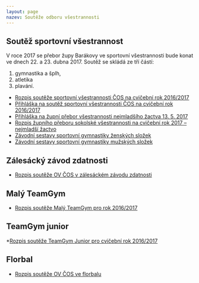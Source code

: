 ```yaml
---
layout: page
nazev: Soutěže odboru všestrannosti
---
```


## Soutěž sportovní všestrannost

V roce 2017 se přebor župy Barákovy ve sportovní všestrannosti bude konat ve dnech 22. a 23. dubna 2017. Soutěž se skládá ze tří částí:

1. gymnastika a šplh,
2. atletika
3. plavání.

* [Rozpis soutěže sportovní všestrannosti ČOS na cvičební rok 2016/2017](https://drive.google.com/open?id=0B0w6gDorCVUkbEhkWUszcFRoUFU)
* [Přihláška na soutěž sportovní všestrannosti ČOS na cvičební rok 2016/2017](https://drive.google.com/open?id=0B0w6gDorCVUkOGQzZnVwZHJ5RkE)
* [Přihláška na župní přebor všestrannosti nejmladšího žactva 13. 5. 2017](https://drive.google.com/open?id=0B0w6gDorCVUkQ0ZvN01KWGxVRG8)
* [Rozpis župního přeboru sokolské všestrannosti na cvičební rok 2017 – nejmladší žactvo](https://drive.google.com/open?id=0B0w6gDorCVUkX3NrY3FKc01UN28)
* [Závodní sestavy sportovní gymnastiky ženských složek](https://drive.google.com/open?id=0B0w6gDorCVUkUk9kcC1tRW14b0E)
* [Závodní sestavy sportovní gymnastiky mužských složek](https://drive.google.com/open?id=0B0w6gDorCVUkdlBFb3ZUMjZ4Wkk)



## Zálesácký závod zdatnosti

* [Rozpis soutěže OV ČOS v zálesáckém závodu zdatnosti](https://drive.google.com/open?id=0B0w6gDorCVUkbzljTUh5RGpyU0t2UTUzMk8xWkQyMThqZHBn)

## Malý TeamGym

* [Rozpis soutěže Malý TeamGym pro rok 2016/2017](https://drive.google.com/open?id=0B0w6gDorCVUkSms0SVZJbnVyRmdqZklQeC1Bd2lTYkhYemJN)

## TeamGym junior

*[Rozpis soutěže TeamGym Junior pro cvičební rok 2016/2017](https://drive.google.com/open?id=0B0w6gDorCVUkN3FKbVE1eW41N1BqeURTRjVHUHdtaUFhUGFJ)

## Florbal

* [Rozpis soutěže OV ČOS ve florbalu](https://drive.google.com/open?id=0B0QIXsJ5v2H9YUNhV0k4R1c1RnM)

